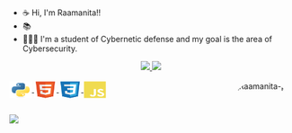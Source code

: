 - ☕ Hi, I'm Raamanita!!
- 📚 
- 👩🏻‍💻 I'm a student of Cybernetic defense and my goal is the area of ​​Cybersecurity.

<!---
Raamanita/Raamanita is a ✨ special ✨ repository because its `README.md` (this file) appears on your GitHub profile.
You can click the Preview link to take a look at your changes.
--->


<div align="center">
  <a href="https://github.com/Raamanita">
  <img height="180em" src="https://github-readme-stats.vercel.app/api?username=raamanita&show_icons=true&theme=radical&include_all_commits=true&count_private=true"/>
  <img height="180em" src="https://github-readme-stats.vercel.app/api/top-langs/?username=raamanita&layout=compact&langs_count=7&theme=radical"/>
</div>

<div style="display: inline_block"> <br>
   <img align="center" alt="Raamanita-Python" height="30" width="40" src="https://raw.githubusercontent.com/devicons/devicon/master/icons/python/python-original.svg">
  <img align="center" alt="Raamanita-HTML" height="30" width="40" src="https://raw.githubusercontent.com/devicons/devicon/master/icons/html5/html5-original.svg">
  <img align="center" alt="Raamanita-CSS" height="30" width="40" src="https://raw.githubusercontent.com/devicons/devicon/master/icons/css3/css3-original.svg">
  <img align="center" alt="Raamanita-Js"  height="30" width="40" src="https://raw.githubusercontent.com/devicons/devicon/master/icons/javascript/javascript-plain.svg">
  <img align="right" alt="Raamanita-pic" height="150" style="border-radius:50px;" src="https://media.discordapp.net/attachments/968995014308933733/987107092693405756/IMG-20220616-WA0014.jpg"
</div>
  
  ##
 
<div> 
  <a href="https://www.linkedin.com/in/raamanita-rodrigues-8604b1234/" target="_blank"><img src="https://img.shields.io/badge/-LinkedIn-%230077B5?style=for-the-badge&logo=linkedin&logoColor=white" target="_blank"></a>                
</div>
